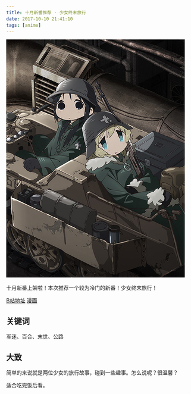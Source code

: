 ```yaml
---
title: 十月新番推荐 - 少女终末旅行
date: 2017-10-10 21:41:10
tags: [anime]
---
```


![盗图](/images/1431ca5bb2f7143062e3df8f21b8448cf8cccc13.jpg)

十月新番上架啦！本次推荐一个较为冷门的新番！少女终末旅行！

[B站地址](https://bangumi.bilibili.com/anime/6463/play#115184)
[漫画](http://manhua.dmzj.com/snzmlx)

## 关键词

军迷、百合、末世、公路

## 大致

简单的来说就是两位少女的旅行故事，碰到一些趣事。怎么说呢？很温馨？

适合吃完饭后看。
